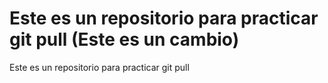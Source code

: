 # Este es un repositorio para practicar git pull (Este es un cambio)
Este es un repositorio para practicar git pull
